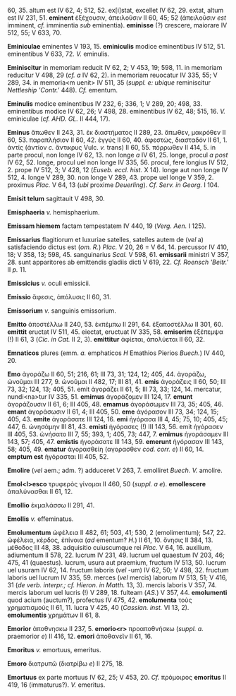 60, 35. altum est IV 62, 4; 512, 52. ex[i]stat, excellet IV 62, 29.
extat, altum est IV 231, 51. **eminent** ἐξέχουσιν, ἀπειλοῦσιν II 60,
45; 52 (ἀπειλοῦσιν *est* imminent, *cf.* imminentia *sub* eminentia).
**eminisse** (?) crescere, maiorare IV 512, 55; V 633, 70.

**Eminiculae** eminentes V 193, 15. **eminiculis** modice eminentibus IV
512, 51. eminentibus V 633, 72. *V.* eminulis.

**Eminiscitur** in memoriam reducit IV 62, 2; V 453, 19; 598, 11. in
memoriam reducitur V 498, 29 (*cf. a* IV 62, 2). in memoriam reuocatur
IV 335, 55; V 289, 34. in memoria\<m uenit\> IV 511, 35 (*suppl. e:
ubique* reminiscitur *Nettleship 'Contr.'* 448). *Cf.* ementum.

**Eminulis** modice eminentibus IV 232, 6; 336, 1; V 289, 20; 498, 33.
eminentibus modice IV 62, 26; V 498, 28. eminentibus IV 62, 48; 515, 16.
*V.* eminiculae (*cf. AHD. GL.* II 444, 17).

**Eminus** ἄπωθεν II 243, 31. ἐκ διαστήματος II 289, 23. ἄπωθεν,
μακρόθεν II 60, 53. παραπλήσιον II 60, 42. ἐγγύς II 60, 40. ἀφεστώς,
διασταδόν II 61, 1. ἀντίς (ἀντίον *c.* ἄντικρυς Vulc. *v.* trans) II 60,
55. πόρρωθεν II 414, 5. in parte procul, non longe IV 62, 13. non longe
*a* IV 61, 25. longe, procul *a post* IV 62, 52. longe, procul uel non
longe IV 335, 56. procul, fere longius IV 512, 2. prope IV 512, 3; V
428, 12 (*Euseb. eccl. hist.* X 14). longe aut non longe IV 512, 4.
longe V 289, 30. non longe V 289, 43. prope uel longe V 359, 2. proximus
*Plac.* V 64, 13 (*ubi* proxime *Deuerling*). *Cf. Serv. in Georg.* I
104.

**Emisit telum** sagittauit V 498, 30.

**Emisphaeria** *v.* hemisphaerium.

**Emissam hiemem** factam tempestatem IV 440, 19 (*Verg. Aen.* I 125).

**Emissarius** flagitiorum et luxuriae satelles, satelles autem de
(*vel* a) satisfaciendo dictus est (*om. R.*) *Plac.* V 20, 26 = V 64,
14. percussor IV 410, 18; V 358, 13; 598, 45. sanguinarius *Scal.* V
598, 61. **emissarii** ministri V 357, 28. sunt apparitores ab
emittendis gladiis dicti V 619, 22. *Cf. Roensch 'Beitr.'* II *p.* 11.

**Emissicius** *v.* oculi emissicii.

**Emissio** ἄφεσις, ἀπόλυσις II 60, 31.

**Emissorium** *v.* sanguinis emissorium.

**Emitto** ἀποστέλλω II 240, 53. ἐκπέμπω II 291, 64. ἐξαποστέλλω II 301,
60. **emittit** eructat IV 511, 45. eiectat, eructuat IV 335, 58.
**emiserim** ἐξέπεμψα (!) II 61, 3 (*Cic. in Cat.* II 2, 3).
**emittitur** ἀφίεται, ἀπολύεται II 60, 32.

**Emnaticos** plures (emm. *a.* emphaticos *H* Emathios Pierios
*Buech.*) IV 440, 20.

**Emo** ἀγοράζω II 60, 51; 216, 61; III 73, 31; 124, 12; 405, 44.
ἀγοράζω, ὠνοῦμαι III 277, 9. ὠνοῦμαι II 482, 17; III 81, 41. **emis**
ἀγοράζεις II 60, 50; III 73, 32; 124, 13; 405, 51. emit ἀγοράζει II 61,
5; III 73, 33; 124, 14. mer­catur, nundi\<na\>tur IV 335, 51. **emimus**
ἀγοράζομεν III 124, 17. **emunt** ἀγοράζουσιν II 61, 6; III 405, 48.
**emamus** ἀγοράσωμεν III 73, 35; 405, 46. **emant** ἀγοράσωσιν II 61,
4; III 405, 50. **eme** ἀγόρασον III 73, 34; 124, 15; 405, 43. **emite**
ἀγοράσατε III 124, 16. **emi** ἠγόρασα III 4, 45; 75, 10; 405, 45; 447,
6. ὠνησάμην III 81, 43. **emisti** ἠγόρασες (!) III 143, 56. emit
ἠγόρασεν III 405, 53. ὠνήσατο III 7, 55; 393, 1; 405, 73; 447, 7.
**emimus** ἠγοράσαμεν III 143, 57; 405, 47. **emistis** ἠγοράσατε III
143, 59. **emerunt** ἠγόρασαν III 143, 58; 405, 49. **ematur**
ἀγορασθείη (αγορασθεν *cod. corr. e*) II 60, 14. **emptum est**
ἠγόρασται III 405, 52.

**Emolire** (*vel* aem.; adm. ?) adduceret V 263, 7. emolliret *Buech.
V.* amolire.

**Emol\<l\>esco** τρυφερὸς γίνομαι II 460, 50 (*suppl. a e*).
**emollescere** ἀπαλύνασθαι II 61, 12.

**Emollio** ἐκμαλάσσω II 291, 41.

**Emollis** *v.* effeminatus.

**Emolumentum** ὠφέλεια II 482, 61; 503, 41; 530, 2 (emolimentum); 547,
22. ὠφέλεια, κέρδος, ἐπίνοια (*ad* ementum? *H.*) II 61, 10. ὄνησις II
384, 13. μέθοδος III 48, 38. adquisitio cuiuscumque rei *Plac.* V 64,
16. auxilium, adiumentum II 578, 22. lucrum IV 231, 49. lucrum uel
quaestum IV 203, 46; 475, 41 (quaestus). lucrum, usura aut praemium,
fructum IV 513, 50. lucrum uel usuram IV 62, 14. fructum laboris (*vel*
-um) IV 62, 50; V 498, 32. fructum laboris uel lucrum IV 335, 59. merces
(*vel* mercis) laborum IV 513, 51; V 416, 31 (*de verb. interpr.; cf.
Hieron. in Matth.* 13, 3). mercis laboris V 357, 74. mercis laborum uel
lucris (!) V 289, 18. fulteam (*AS.*) V 357, 44. **emolumenti** quod
acium (auctum?), profectus IV 475, 42. **emolumenta** τοὺς χρηματισμούς
II 61, 11. lucra V 425, 40 (*Cassian. inst.* VI 13, 2).
**emolumentis** χρημάτων II 61, 8.

**Emorior** ἀποθνησκω II 237, 5. **emorio\<r\>** προαποθνήσκω (*suppl.
a.* praemorior *e*) II 416, 12. **emori** ἀποθανεῖν II 61, 16.

**Emoritus** *v.* emortuus, emeritus.

**Emoro** διατρυπῶ (διατρίβω *e*) II 275, 18.

**Emortuus** ex parte mortuus IV 62, 25; V 453, 20. *Cf.* πρόμοιρος
**emoritus** II 419, 16 (immaturus?). *V.* emeritus.
